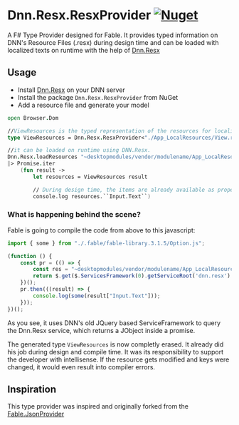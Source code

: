 # Dnn.Resx.ResxProvider [![Nuget](https://img.shields.io/nuget/v/Dnn.Resx.ResxProvider?style=flat-square)](https://www.nuget.org/packages/Dnn.Resx.ResxProvider/)

A F# Type Provider designed for Fable. It provides typed information on DNN's Resource Files (.resx) during design time and can be loaded with localized texts on runtime with the help of [Dnn.Resx](https://github.com/DnnFable/Dnn.Resx)

## Usage
* Install [Dnn.Resx](https://github.com/DnnFable/) on your DNN server
* Install the package `Dnn.Resx.ResxProvider` from NuGet
* Add a resource file and generate your model


```fsharp
open Browser.Dom

//ViewResources is the typed representation of the resources for localization
type ViewResources = Dnn.Resx.ResxProvider<"./App_LocalResources/View.resx">

//it can be loaded on runtime using DNN.Resx.
Dnn.Resx.loadResources "~desktopmodules/vendor/modulename/App_LocalResources/View.resx"
|> Promise.iter
    (fun result ->
        let resources = ViewResources result

        // During design time, the items are already available as properties
        console.log resources.``Input.Text``)
```

### What is happening behind the scene?
Fable is going to compile the code from above to this javascript:

```javascript
import { some } from "./.fable/fable-library.3.1.5/Option.js";

(function () {
    const pr = (() => {
        const res = "~desktopmodules/vendor/modulename/App_LocalResources/View.resx";
        return $.get($.ServicesFramework(0).getServiceRoot('dnn.resx') + 'service/get?strategy=0&resource=' + res);
    })();
    pr.then(((result) => {
        console.log(some(result["Input.Text"]));
    }));
})();

```
As you see, it uses DNN's old JQuery based ServiceFramework to query the Dnn.Resx service, which returns a JObject inside a promise.

The generated type `ViewResources` is now completly erased. It already did his job during design and compile time. It was its responsibility to support the developer with intellisense. If the resource gets modified and keys were changed, it would even result into compiler errors.

## Inspiration
This type provider was inspired and originally forked from the  [Fable.JsonProvider](https://github.com/fable-compiler/Fable.JsonProvider)